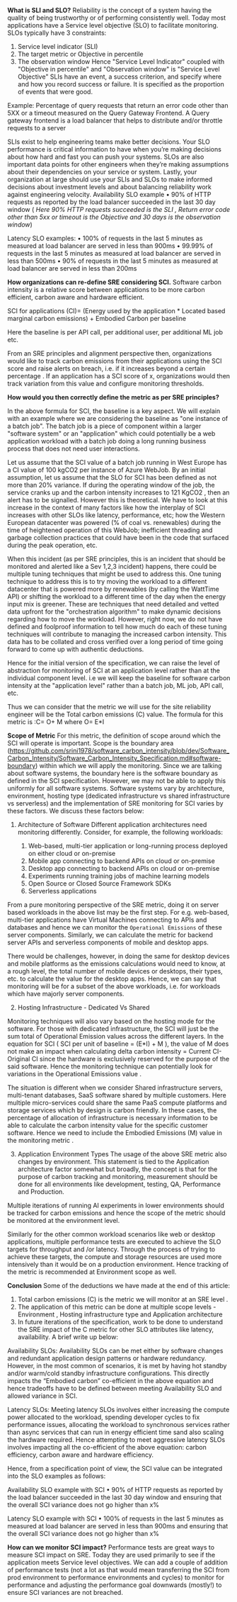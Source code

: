 

**What is SLI and SLO?**
Reliability is the concept of a system having the quality of being trustworthy or of performing consistently well. Today most applications have a Service level objective (SLO) to facilitate monitoring. SLOs typically have 3 constraints:
1)	Service level indicator (SLI)
2)	The target metric or Objective in percentile 
3)	The observation window
Hence "Service Level Indicator" coupled with  "Objective in percentile" and  "Observation window" is "Service Level Objective" 
SLIs have an event, a success criterion, and specify where and how you record success or failure. It is specified as the proportion of events that were good. 

Example: Percentage of query requests that return an error code other than 5XX or a timeout measured on the Query Gateway Frontend. A Query gateway frontend is a load balancer that helps to distribute and/or throttle requests to a server

SLIs exist to help engineering teams make better decisions. Your SLO performance is critical information to have when you’re making decisions about how hard and fast you can push your systems. SLOs are also important data points for other engineers when they’re making assumptions about their dependencies on your service or system. Lastly, your  organization at large should use your SLIs and SLOs to make informed decisions about investment levels and about balancing reliability work against engineering velocity.
Availability SLO example
•	90% of HTTP requests as reported by the load balancer succeeded in the last 30 day window ( _Here 90% HTTP requests succeeded is the SLI , Return error code other than 5xx or timeout is the Objective and 30 days is the observation window_)

Latency SLO examples:
•	100% of requests in the last 5 minutes as measured at load balancer are served in less than 900ms
•	99.99% of requests in the last 5 minutes as measured at load balancer are served in less than 500ms
•	90% of requests in the last 5 minutes as measured at load balancer are served in less than 200ms

**How organizations can re-define SRE considering SCI.**
Software carbon intensity is a relative score between applications to be more carbon efficient, carbon aware and hardware efficient.

SCI for applications (CI)= (Energy used by the application * Located based marginal carbon emissions) + Embodied Carbon per baseline

Here the baseline is per API call, per additional user, per additional ML job etc.

From an SRE principles and alignment perspective then, organizations would like to track carbon emissions from their applications using the SCI score and raise alerts on breach, i.e. if it increases beyond a certain percentage . If an application has a SCI score of x, organizations would then track variation from this value and configure monitoring thresholds.

**How would you then correctly define the metric as per SRE principles?**

In the above formula for SCI, the baseline is a key aspect. We will explain with an example where we are considering the baseline as "one instance of a batch job".  The batch job is a piece of component within a larger "software system" or an "application" which could potentially be a web application workload with a batch job doing a long running business process that does not need user interactions.

Let us assume that the SCI value of a batch job running in West Europe has a CI value of 100 kgCO2 per instance of Azure WebJob. By an initial assumption, let us assume that the SLO for SCI has been defined as not more than 20% variance. If during the operating window of the job, the service cranks up and the carbon intensity increases to 121 KgCO2 , then an alert has to be signalled. However this is theoretical.  We have to look at this increase in the context of many factors like how the interplay of SCI increases with other SLOs like latency, performance, etc; how the Western European datacenter was powered (% of coal vs. renewables) during the time of heightened operation of this WebJob; inefficient threading and garbage collection practices that could have been in the code that surfaced during the peak operation, etc.  

When this incident (as per SRE principles, this is an incident that should be monitored and alerted like a Sev 1,2,3 incident) happens, there could be multiple tuning techniques that might be used to address this. One tuning technique to address this is to try moving the workload to a different datacenter that is powered more by renewables (by calling the WattTime API) or shifting the workload to a different time of the day when the energy input mix is greener. These are techniques that need detailed and vetted data upfront for the "orchestration algorithm" to make dynamic decisions regarding how to move the workload. However, right now, we do not have defined and foolproof information to tell how much do each of these tuning techniques will contribute to managing the increased carbon intensity. This data has to be collated and cross verified over a long period of time going forward to come up with authentic deductions. 

Hence for the initial version of the specification, we can raise the level of abstraction for monitoring of SCI at an application level rather than at the individual component level. i.e we will keep the baseline for software carbon intensity at the "application level" rather than a batch job, ML job, API call, etc. 

Thus we can consider that the metric we will use for the site reliability engineer will be the Total carbon emissions (C) value. The formula for this metric is :C= O+ M where O= E*I

**Scope of Metric**
For this metric, the definition of scope around which the SCI will operate is important. Scope is the boundary area (https://github.com/srini1978/software_carbon_intensity/blob/dev/Software_Carbon_Intensity/Software_Carbon_Intensity_Specification.md#software-boundary) within which we will apply the monitoring. Since we are talking about software systems, the boundary here is the software boundary as defined in the SCI specification. 
However, we may not be able to apply this uniformly for all software systems. Software systems vary by architecture, environment, hosting type (dedicated infrastructure vs shared infrastructure vs serverless) and the implementation of SRE monitoring for SCI varies by these factors. We discuss these factors below:

1) Architecture of Software
Different application architectures need monitoring differently. Consider, for example, the following workloads:

	1) Web-based, multi-tier application or long-running process deployed on either cloud or on-premise
	2) Mobile app connecting to backend APIs on cloud or on-premise
	3) Desktop app connecting to backend APIs on cloud or on-premise
	4) Experiments running training jobs of machine learning models
	5) Open Source or Closed Source Framework SDKs
	6) Serverless applications

From a pure monitoring perspective of the SRE metric, doing it on server based workloads in the above list may be the first step. For e.g. web-based, multi-tier applications have Virtual Machines connecting to APIs and databases and hence we can monitor the `Operational Emissions` of these server components.  Similarly, we can calculate the metric for backend server APIs and serverless components of mobile and desktop apps.

There would be challenges, however, in doing the same for desktop devices and mobile platforms as the emissions calculations would need to know, at a rough level, the total number of mobile devices or desktops, their types, etc. to calculate the value for the desktop apps. Hence, we can say that monitoring will be for a subset of the above workloads, i.e. for workloads which have majorly server components.


2) Hosting Infrastructure - Dedicated Vs Shared

Monitoring techniques will also vary based on the hosting mode for the software. For those with dedicated infrastructure, the SCI will just be the sum total of Operational Emission values across the different layers. In the equation for SCI ( SCI per unit of baseline = (E*I) + M ), the value of M does not make an impact when calculating delta carbon intensity = Current CI- Original CI since the hardware is exclusively reserved for the purpose of the said software. Hence the monitoring technique can potentially look for variations in the Operational Emissions value .

The situation is different when we consider Shared infrastructure servers, multi-tenant databases, SaaS software shared by multiple customers. Here multiple micro-services could share the same PaaS compute platforms and storage services which by design is carbon friendly. In these cases, the percentage of allocation of infrastructure  is necessary information to be able to calculate the carbon intensity value for the specific customer software. Hence we need to include the Embodied Emissions (M) value in the monitoring metric . 


3) Application Environment Types
The usage of the above SRE metric also changes by environment. This statement is tied to the Application architecture factor somewhat but broadly, the concept is that for the purpose of carbon tracking and monitoring, measurement should be done for all environments like development, testing, QA, Performance and Production. 

Multiple iterations of running AI experiments in lower environments should be tracked for carbon emissions and hence the scope of the metric should be monitored at the environment level. 

Similarly for the other common workload scenarios like web or desktop applications, multiple performance tests are executed to achieve the SLO targets for throughput and /or latency. Through the process of trying to achieve these targets, the compute and storage resources are used more intensively than it would be on a production environment. Hence tracking of the metric is recommended at Environment scope as well.

**<to be added>**


**Conclusion**
Some of the deductions we have made at the end of this article:

1) Total carbon emissions (C) is the metric we will monitor at an SRE level .
2) The application of this metric can be done at multiple scope levels - Environment , Hosting infrastructure type and Application architecture
3) In future iterations of the specification, work to be done to understand the SRE impact of the C metric for other SLO attributes like latency, availability. A brief write up below:

Availability SLOs: Availability SLOs can be met either by software changes and redundant application design patterns or hardware redundancy. However, in the most common of scenarios, it is met by having hot standby and/or warm/cold standby infrastructure configurations. This directly impacts the “Embodied carbon” co-efficient in the above equation and hence tradeoffs have to be defined between meeting Availability SLO and allowed variance in SCI. 

Latency SLOs:
Meeting latency SLOs involves either increasing the compute power allocated to the workload, spending developer cycles to fix performance issues, allocating the workload to synchronous services rather than async services that can run in energy efficient time sand also scaling the hardware required. Hence attempting to meet aggressive latency SLOs involves impacting all the co-efficient of the above equation:  carbon efficiency, carbon aware and hardware efficiency.

Hence, from a specification point of view, the SCI value can be integrated into the SLO examples as follows: 

Availability SLO example with SCI
•	90% of HTTP requests as reported by the load balancer succeeded in the last 30 day window and ensuring that the overall SCI variance does not go higher than x%

Latency SLO example with SCI
•	100% of requests in the last 5 minutes as measured at load balancer are served in less than 900ms and ensuring that the overall SCI variance does not go higher than x%

**How can we monitor SCI impact?**
Performance tests are great ways to measure SCI impact on SRE. Today they are used primarily to see if the application meets Service level objectives. We can add a couple of addition of performance tests (not a lot as that would mean transferring the SCI from prod environment to performance environments and cycles) to monitor for performance and adjusting the performance goal downwards (mostly!) to ensure SCI variances are not breached. 

